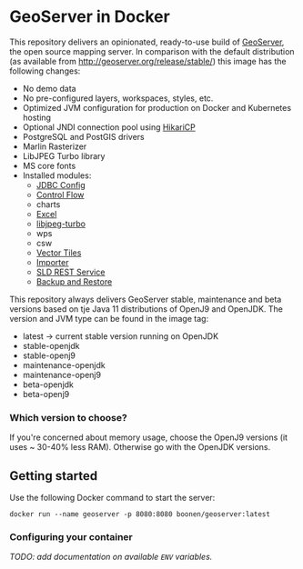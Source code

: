 # GeoServer in Docker

This repository delivers an opinionated, ready-to-use build of [GeoServer](https://www.geoserver.org), the open source 
mapping server. In comparison with the default distribution (as available from http://geoserver.org/release/stable/) this
image has the following changes:

* No demo data
* No pre-configured layers, workspaces, styles, etc.
* Optimized JVM configuration for production on Docker and Kubernetes hosting
* Optional JNDI connection pool using [HikariCP](https://github.com/brettwooldridge/HikariCP)
* PostgreSQL and PostGIS drivers
* Marlin Rasterizer
* LibJPEG Turbo library
* MS core fonts
* Installed modules:
    * [JDBC Config](https://docs.geoserver.org/latest/en/user/community/jdbcconfig/index.html)
    * [Control Flow](https://docs.geoserver.org/latest/en/user/extensions/controlflow/index.html)
    * charts
    * [Excel](https://docs.geoserver.org/latest/en/user/extensions/excel.html)
    * [libjpeg-turbo](https://docs.geoserver.org/latest/en/user/extensions/libjpeg-turbo/index.html)
    * wps
    * csw
    * [Vector Tiles](https://docs.geoserver.org/latest/en/user/extensions/vectortiles/index.html)
    * [Importer](https://docs.geoserver.org/latest/en/user/extensions/importer/index.html)
    * [SLD REST Service](https://docs.geoserver.org/latest/en/user/extensions/sldservice/index.html)
    * [Backup and Restore](https://docs.geoserver.org/latest/en/user/community/backuprestore/index.html)

This repository always delivers GeoServer stable, maintenance and beta versions based on tje Java 11 distributions of 
OpenJ9 and OpenJDK. The version and JVM type can be found in the image tag:

* latest -> current stable version running on OpenJDK
* stable-openjdk
* stable-openj9
* maintenance-openjdk
* maintenance-openj9
* beta-openjdk
* beta-openj9

### Which version to choose?

If you're concerned about memory usage, choose the OpenJ9 versions (it uses ~ 30-40% less RAM). Otherwise go with the 
OpenJDK versions.

## Getting started

Use the following Docker command to start the server:

    docker run --name geoserver -p 8080:8080 boonen/geoserver:latest
    
### Configuring your container

*TODO: add documentation on available `ENV` variables.*
